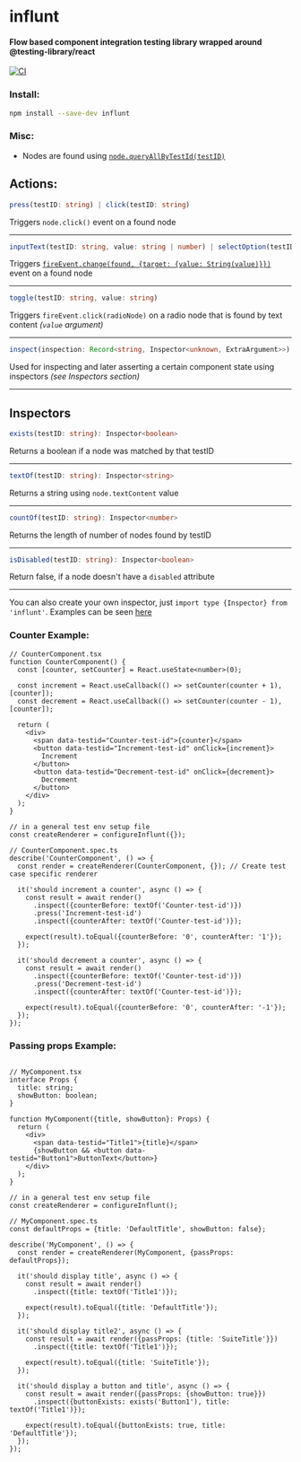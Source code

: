 # influnt

#### Flow based component integration testing library wrapped around @testing-library/react


[![CI](https://github.com/Effanuel/influnt/actions/workflows/node.js.yml/badge.svg?branch=master)](https://github.com/Effanuel/influnt/actions/workflows/node.js.yml)


### Install:
```sh
npm install --save-dev influnt
```


### Misc:
* Nodes are found using [`node.queryAllByTestId(testID)`](https://testing-library.com/docs/queries/about#types-of-queries)

## Actions:
```ts
press(testID: string) | click(testID: string)
```
Triggers `node.click()` event on a found node

---
```ts
inputText(testID: string, value: string | number) | selectOption(testID: string, value: string | number)
```
Triggers [`fireEvent.change(found, {target: {value: String(value)}})`](https://github.com/testing-library/dom-testing-library/blob/main/src/event-map.js#L59) event on a found node

---
```ts
toggle(testID: string, value: string)
```
Triggers `fireEvent.click(radioNode)` on a radio node that is found by text content *(`value` argument)*

---
```ts
inspect(inspection: Record<string, Inspector<unknown, ExtraArgument>>)
```
Used for inspecting and later asserting a certain component state using inspectors *(see Inspectors section)*

---


## Inspectors
```ts
exists(testID: string): Inspector<boolean>
```
Returns a boolean if a node was matched by that testID

---
```ts
textOf(testID: string): Inspector<string>
```
Returns a string using `node.textContent` value

---
```ts
countOf(testID: string): Inspector<number>
```
Returns the length of number of nodes found by testID

---
```ts
isDisabled(testID: string): Inspector<boolean>
```
Return false, if a node doesn't have a `disabled` attribute

---

You can also create your own inspector, just `import type {Inspector} from 'influnt'`. Examples can be seen [here](https://github.com/Effanuel/influnt/blob/master/src/inspectors.ts)

### Counter Example:
```tsx
// CounterComponent.tsx
function CounterComponent() {
  const [counter, setCounter] = React.useState<number>(0);

  const increment = React.useCallback(() => setCounter(counter + 1), [counter]);
  const decrement = React.useCallback(() => setCounter(counter - 1), [counter]);

  return (
    <div>
      <span data-testid="Counter-test-id">{counter}</span>
      <button data-testid="Increment-test-id" onClick={increment}>
        Increment
      </button>
      <button data-testid="Decrement-test-id" onClick={decrement}>
        Decrement
      </button>
    </div>
  );
}

// in a general test env setup file
const createRenderer = configureInflunt({});

// CounterComponent.spec.ts
describe('CounterComponent', () => {
  const render = createRenderer(CounterComponent, {}); // Create test case specific renderer
  
  it('should increment a counter', async () => {
    const result = await render()
      .inspect({counterBefore: textOf('Counter-test-id')})
      .press('Increment-test-id')
      .inspect({counterAfter: textOf('Counter-test-id')});

    expect(result).toEqual({counterBefore: '0', counterAfter: '1'});
  });

  it('should decrement a counter', async () => {
    const result = await render()
      .inspect({counterBefore: textOf('Counter-test-id')})
      .press('Decrement-test-id')
      .inspect({counterAfter: textOf('Counter-test-id')});

    expect(result).toEqual({counterBefore: '0', counterAfter: '-1'});
  });
});

```

### Passing props Example:
```tsx

// MyComponent.tsx
interface Props {
  title: string;
  showButton: boolean;
}

function MyComponent({title, showButton}: Props) {
  return (
    <div>
      <span data-testid="Title1">{title}</span>
      {showButton && <button data-testid="Button1">ButtonText</button>}
    </div>
  );
}

// in a general test env setup file
const createRenderer = configureInflunt();

// MyComponent.spec.ts
const defaultProps = {title: 'DefaultTitle', showButton: false};

describe('MyComponent', () => {
  const render = createRenderer(MyComponent, {passProps: defaultProps});

  it('should display title', async () => {
    const result = await render()
      .inspect({title: textOf('Title1')});
      
    expect(result).toEqual({title: 'DefaultTitle'});
  });

  it('should display title2', async () => {
    const result = await render({passProps: {title: 'SuiteTitle'}})
      .inspect({title: textOf('Title1')});
      
    expect(result).toEqual({title: 'SuiteTitle'});
  });

  it('should display a button and title', async () => {
    const result = await render({passProps: {showButton: true}})
      .inspect({buttonExists: exists('Button1'), title: textOf('Title1')});
      
    expect(result).toEqual({buttonExists: true, title: 'DefaultTitle'});
  });
});

```
